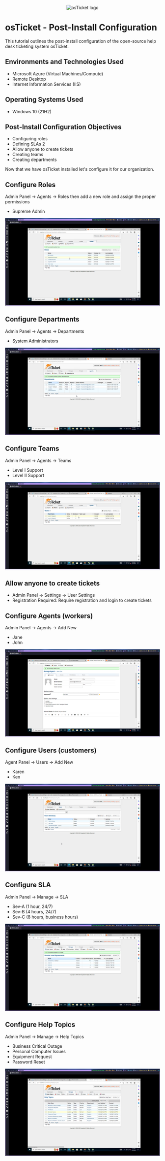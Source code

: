 <p align="center">
<img src="https://i.imgur.com/Clzj7Xs.png" alt="osTicket logo"/>
</p>

# osTicket - Post-Install Configuration
This tutorial outlines the post-install configuration of the open-source help desk ticketing system osTicket.


## Environments and Technologies Used

- Microsoft Azure (Virtual Machines/Compute)
- Remote Desktop
- Internet Information Services (IIS)

## Operating Systems Used 

- Windows 10 (21H2)

## Post-Install Configuration Objectives

- Configuring roles
- Defining SLAs 2
- Allow anyone to create tickets
- Creating teams
- Creating departments

Now that we have osTicket installed let's configure it for our organization.

## Configure Roles

Admin Panel -> Agents -> Roles then add a new role and assign the proper permissions

- Supreme Admin

![adding roles](./add-role.png)

## Configure Departments

Admin Panel -> Agents -> Departments

- System Administrators

![adding deps](./adding-departments.png)

## Configure Teams

Admin Panel -> Agents -> Teams

- Level I Support
- Level II Support

![adding deps](./teams.png)

## Allow anyone to create tickets

- Admin Panel -> Settings -> User Settings
- Registration Required: Require registration and login to create tickets 

## Configure Agents (workers)

Admin Panel -> Agents -> Add New

- Jane
- John

![adding agents](./adding-agents.png)

## Configure Users (customers)

Agent Panel -> Users -> Add New

- Karen
- Ken

![adding users](./users.png)

## Configure SLA

Admin Panel -> Manage -> SLA

- Sev-A (1 hour, 24/7)
- Sev-B (4 hours, 24/7)
- Sev-C (8 hours, business hours)

![adding SLAs](./slas.png)

## Configure Help Topics

Admin Panel -> Manage -> Help Topics

- Business Critical Outage
- Personal Computer Issues
- Equipment Request
- Password Reset


![adding help topics](./help-topics.png)
